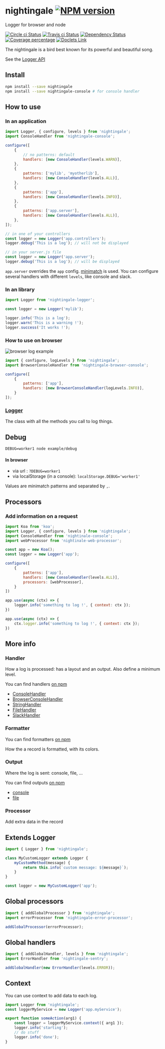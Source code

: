 # nightingale [![NPM version][npm-image]][npm-url]

Logger for browser and node

[![Circle ci Status][build-status-image]][build-status-url] 
[![Travis ci Status][travisci-status-image]][travisci-status-url] 
[![Dependency Status][daviddm-image]][daviddm-url]
[![Coverage percentage][coverage-image]][coverage-url] 
[![Doclets Link][doclets-image]][doclets-url]
             
The nightingale is a bird best known for its powerful and beautiful song.

See the [Logger API](http://nightingalejs.github.io/nightingale-logger/docs/Logger.html)

## Install

```sh
npm install --save nightingale  
npm install --save nightingale-console # for console handler
```


## How to use

### In an application

```js
import Logger, { configure, levels } from 'nightingale';
import ConsoleHandler from 'nightingale-console';

configure([
    {
        // no patterns: default
        handlers: [new ConsoleHandler(levels.WARN)],
    },
    {
        patterns: ['mylib', 'myotherlib'],
        handlers: [new ConsoleHandler(levels.ALL)],
    },
    {
        patterns: ['app'],
        handlers: [new ConsoleHandler(levels.INFO)],
    },
    {
        patterns: ['app.server'],
        handlers: [new ConsoleHandler(levels.ALL)],
    },
]);

// in one of your controllers
const logger = new Logger('app.controllers');
logger.debug('This is a log'); // will not be displayed

// in your server.js file
const logger = new Logger('app.server');
logger.debug('This is a log'); // will be displayed
```

`app.server` overrides the `app` config. [minimatch](https://www.npmjs.com/package/minimatch) is used.
You can configure several handlers with different `levels`, like console and slack.

### In an library

```js
import Logger from 'nightingale-logger';

const logger = new Logger('mylib');

logger.info('This is a log');
logger.warn('This is a warning !');
logger.success('It works !');
```

### How to use on browser

![browser log example](https://static.hurpeau.com/images/npm/nightingale/log_in_firefox.png)

```js
import { configure, logLevels } from 'nightingale';
import BrowserConsoleHandler from 'nightingale-browser-console';

configure([
    {
        patterns: ['app'],
        handlers: [new BrowserConsoleHandler(logLevels.INFO)],
    }
]);
```


### [Logger](http://christophehurpeau.github.io/nightingale/docs/Logger.html)

The class with all the methods you call to log things.

## Debug

```
DEBUG=worker1 node example/debug
```

#### In browser

- via url : `?DEBUG=worker1`
- via localStorage (in a console): `localStorage.DEBUG='worker1'`

Values are minimatch patterns and separated by `,`.

## Processors

### Add information on a request

```js
import Koa from 'koa';
import Logger, { configure, levels } from 'nightingale';
import ConsoleHandler from 'nightinale-console';
import webProcessor from 'nightinale-web-processor';

const app = new Koa();
const logger = new Logger('app');

configure([
    {
        patterns: ['app'],
        handlers: [new ConsoleHandler(levels.ALL)],
        processors: [webProcessor],
    }
])

app.use(async (ctx) => {
    logger.info('something to log !', { context: ctx });
})

app.use(async (ctx) => {
    ctx.logger.info('something to log !', { context: ctx });
})
```

## More info

### Handler

How a log is processed: has a layout and an output.
Also define a minimum level.

You can find handlers [on npm](https://www.npmjs.com/search?q=nightingale-handler)

- [ConsoleHandler](https://npmjs.org/package/nightingale-console)
- [BrowserConsoleHandler](https://npmjs.org/package/nightingale-browser-console)
- [StringHandler](https://npmjs.org/package/nightingale-string)
- [FileHandler](https://npmjs.org/package/nightingale-file)
- [SlackHandler](https://npmjs.org/package/nightingale-slack)

### Formatter

You can find formatters [on npm](https://www.npmjs.com/search?q=nightingale-formatter)

How the a record is formatted, with its colors.

### Output

Where the log is sent: console, file, ...

You can find outputs [on npm](https://www.npmjs.com/search?q=nightingale-output)

- [console](https://npmjs.org/package/nightingale-console-output)
- [file](https://npmjs.org/package/nightingale-file-output)

### Processor

Add extra data in the record

## Extends Logger

```js
import { Logger } from 'nightingale';

class MyCustomLogger extends Logger {
    myCustomMethod(message) {
        return this.info(`custom message: ${message}`);
    }
}

const logger = new MyCustomLogger('app');
```

## Global processors

```js
import { addGlobalProcessor } from 'nightingale';
import errorProcessor from 'nightingale-error-processor';

addGlobalProcessor(errorProcessor);
```

## Global handlers

```js
import { addGlobalHandler, levels } from 'nightingale';
import ErrorHandler from 'nightingale-sentry';

addGlobalHandler(new ErrorHandler(levels.ERROR));
```

## Context

You can use context to add data to each log.

```js
import Logger from 'nightingale';
const loggerMyService = new Logger('app.myService');

export function someAction(arg1) {
    const logger = loggerMyService.context({ arg1 });
    logger.info('starting');
    // do stuff
    logger.info('done');
}
```

[npm-image]: https://img.shields.io/npm/v/nightingale.svg?style=flat-square
[npm-url]: https://npmjs.org/package/nightingale
[daviddm-image]: https://david-dm.org/nightingalejs/nightingale.svg?style=flat-square
[daviddm-url]: https://david-dm.org/nightingalejs/nightingale
[build-status-image]: https://img.shields.io/circleci/project/nightingalejs/nightingale/master.svg?style=flat-square
[build-status-url]: https://circleci.com/gh/nightingalejs/nightingale
[travisci-status-image]: https://img.shields.io/travisci/project/nightingalejs/nightingale/master.svg?style=flat-square
[travisci-status-url]: https://travis-ci.org/nightingalejs/nightingale
[coverage-image]: https://img.shields.io/coveralls/nightingalejs/nightingale/master.svg?style=flat-square
[coverage-url]: https://nightingalejs.github.io/nightingale/coverage/lcov-report/
[doclets-image]: https://img.shields.io/badge/doclets.io-master-green.svg?style=flat-square
[doclets-url]: https://doclets.io/nightingalejs/nightingale/master
